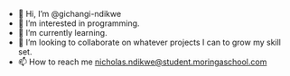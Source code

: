 - 👋 Hi, I’m @gichangi-ndikwe
- 👀 I’m interested in programming.
- 🌱 I’m currently learning.
- 💞️ I’m looking to collaborate on whatever projects I can to grow my skill set.
- 📫 How to reach me nicholas.ndikwe@student.moringaschool.com

<!---
gichangi-ndikwe/gichangi-ndikwe is a ✨ special ✨ repository because its `README.md` (this file) appears on your GitHub profile.
You can click the Preview link to take a look at your changes.
--->
